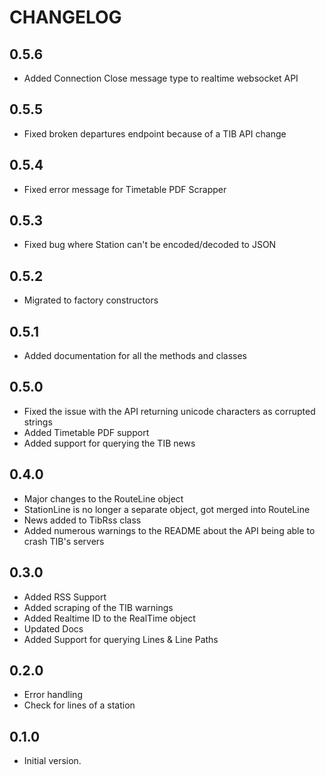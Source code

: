 # CHANGELOG

## 0.5.6

- Added Connection Close message type to realtime websocket API

## 0.5.5

- Fixed broken departures endpoint because of a TIB API change

## 0.5.4

- Fixed error message for Timetable PDF Scrapper

## 0.5.3

- Fixed bug where Station can't be encoded/decoded to JSON

## 0.5.2

- Migrated to factory constructors

## 0.5.1

- Added documentation for all the methods and classes

## 0.5.0

- Fixed the issue with the API returning unicode characters as corrupted strings
- Added Timetable PDF support
- Added support for querying the TIB news

## 0.4.0

- Major changes to the RouteLine object
- StationLine is no longer a separate object, got merged into RouteLine
- News added to TibRss class
- Added numerous warnings to the README about the API being able to crash TIB's servers

## 0.3.0

- Added RSS Support
- Added scraping of the TIB warnings
- Added Realtime ID to the RealTime object
- Updated Docs
- Added Support for querying Lines & Line Paths

## 0.2.0

- Error handling
- Check for lines of a station

## 0.1.0

- Initial version.
